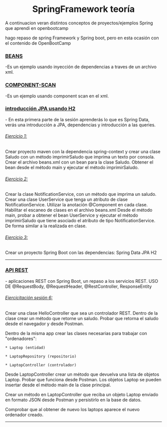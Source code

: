 <h1 align="center">SpringFramework teoría</h1>
<p align="left"> A continuacion veran distintos conceptos de proyectos/ejemplos Spring que aprendi en openbootcamp</p>
<p align="left">hago repaso de spring Framework y Spring boot, pero en esta ocasión con el contenido de OpenBootCamp </p>
<h3 align="left"><a href="https://github.com/Adrian-Fernandez-Rosa/cursoSpringOpenBootCamp/tree/master/introduccion" 
 target="_blank">BEANS </a></h3>
<p align="left">
-Es un ejemplo usando inyección de dependencias a traves de un archivo xml.          
</p>
  
          

<h3 align="left"><a href="https://github.com/Adrian-Fernandez-Rosa/cursoSpringOpenBootCamp/tree/master/ob-spring-scan(beans2)" 
 target="_blank"> COMPONENT-SCAN </a></h3>
<p align="left">
-Es un ejemplo usando component scan en el xml.          
</p>          



<h3 align="left"><a href="https://github.com/Adrian-Fernandez-Rosa/cursoSpringOpenBootCamp/tree/master/ob-springdatajpa" 
 target="_blank"> introducción JPA usando H2 </a></h3>
<p align="left">
- En esta primera parte de la sesión aprenderás lo que es Spring Data, verás una introducción a JPA, dependencias y introducción a las queries.       
</p>          

<h6 align="left"><a href="https://github.com/Adrian-Fernandez-Rosa/cursoSpringOpenBootCamp/tree/master/Ejercicio1Sesion3" 
 target="_blank"> Ejercicio 1:  </a></h3>
 <p align="left">Crear proyecto maven con la dependencia spring-context y crear una clase Saludo con un método imprimirSaludo que imprima un texto por consola.
Crear el archivo beans.xml con un bean para la clase Saludo.
Obtener el bean desde el método main y ejecutar el método imprimirSaludo.</p>

<h6 align="left"><a href="https://github.com/Adrian-Fernandez-Rosa/cursoSpringOpenBootCamp/tree/master/Ejercicio2Sesion3" 
 target="_blank"> Ejercicio 2:  </a></h3>
 <p align="left">Crear la clase NotificationService, con un método que imprima un saludo.
Crear una clase UserService que tenga un atributo de clase NotificationService.
Utilizar la anotación @Component en cada clase.
Habilitar el escaneo de clases en el archivo beans.xml
Desde el método main, probar a obtener el bean UserService y ejecutar el método imprimirSaludo que tiene asociado el atributo de tipo NotificationService. De forma similar a la realizada en clase.</p>


<h6 align="left"><a href="https://github.com/Adrian-Fernandez-Rosa/cursoSpringOpenBootCamp/tree/master/Ejercicio3Sesion3" 
 target="_blank"> Ejercicio 3:  </a></h3>
 <p align="left">Crear un proyecto Spring Boot con las dependencias:
    Spring Data JPA
    H2
</p>
<hr />
<h3 align="left"><a href="https://github.com/Adrian-Fernandez-Rosa/cursoSpringOpenBootCamp/tree/master/ob-rest-datajpa2" 
 target="_blank"> API REST  </a></h3>
<p align="left">
- aplicaciones REST con Spring Boot,  un repaso a los servicios REST.
 USO DE @RequestBody, @RequestHeader, @RestController, ResponseEntity
</p>          

<h6 align="left"><a href="https://github.com/Adrian-Fernandez-Rosa/cursoSpringOpenBootCamp/tree/master/ejercitacionSesion6" 
 target="_blank"> Ejercicitación sesión 6:  </a></h3>
 <p align="left">
Crear una clase HelloController que sea un controlador REST.
Dentro de la clase crear un método que retorne un saludo.
Probar que retorna el saludo desde el navegador y desde Postman.

Dentro de la misma app crear las clases necesarias para trabajar con "ordenadores":

    * Laptop (entidad)

    * LaptopRepository (repositorio)

    * LaptopController (controlador)

Desde LaptopController crear un método que devuelva una lista de objetos Laptop.
Probar que funciona desde Postman.
Los objetos Laptop se pueden insertar desde el método main de la clase principal.

Crear un método en LaptopController que reciba un objeto Laptop enviado en formato JSON desde Postman y persistirlo en la base de datos.

Comprobar que al obtener de nuevo los laptops aparece el nuevo ordenador creado.
</p>
<hr />

